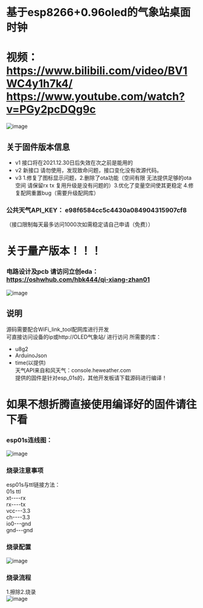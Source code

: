 
# 基于esp8266+0.96oled的气象站桌面时钟

# 视频：https://www.bilibili.com/video/BV1WC4y1h7k4/   https://www.youtube.com/watch?v=PGy2pcDQg9c
![image](https://github.com/bilibilifmk/ESP_weather_Cube/blob/master/%E5%B0%81%E9%9D%A2.jpg)
## 关于固件版本信息  
* v1 接口将在2021.12.30日后失效在次之前是能用的
* v2 新接口 请勿使用，发现致命问题，接口变化没有改源代码。
* v3 1.修复了图标显示问题，2.删除了ota功能（空间有限 无法提供足够的ota空间 请保留rx tx 复用升级是没有问题的）3.优化了变量空间使其更稳定 4.修复配网重置bug（需要升级配网库）



### 公共天气API_KEY： e98f6584cc5c4430a084904315907cf8  
（接口限制每天最多访问1000次如需稳定请自己申请（免费））



# 关于量产版本！！！
###  电路设计及pcb 请访问立创eda：https://oshwhub.com/hbk444/qi-xiang-zhan01  
 ![image](https://github.com/bilibilifmk/ESP_weather_Cube/blob/master/%E9%87%8F%E4%BA%A7%E7%89%88/1.png)  
 



## 说明
源码需要配合WiFi_link_tool配网库进行开发  
可直接访问设备的ip或http://OLED气象站/ 进行访问
所需要的库：
* u8g2
* ArduinoJson
* time(以提供)  
天气API来自和风天气：console.heweather.com  
提供的固件是针对esp_01s的，其他开发板请下载源码进行编译！    

# 如果不想折腾直接使用编译好的固件请往下看  
### esp01s连线图：
![image](https://github.com/bilibilifmk/ESP_weather_Cube/blob/master/esp01s%E7%94%B5%E8%B7%AF.png)
### 烧录注意事项
esp01s与ttl链接方法：  
01s   ttl    
xt----rx  
rx----tx  
vcc---3.3  
ch----3.3  
io0---gnd  
gnd---gnd  

### 烧录配置
![image](https://github.com/bilibilifmk/ESP_weather_Cube/blob/master/%E7%83%A7%E5%BD%95%E9%85%8D%E7%BD%AE.png)
### 烧录流程
1.擦除2.烧录  
![image](https://github.com/bilibilifmk/ESP_weather_Cube/blob/master/%E7%83%A7%E5%BD%95%E6%B5%81%E7%A8%8B.png)
